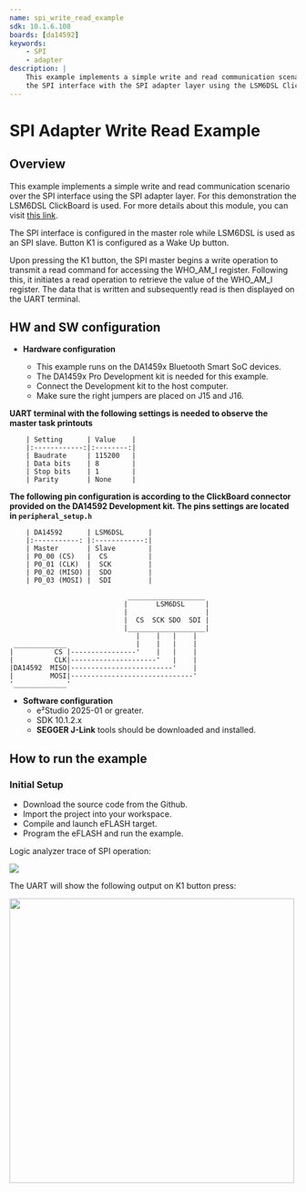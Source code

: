 ```yaml
---
name: spi_write_read_example
sdk: 10.1.6.108
boards: [da14592]
keywords:
    - SPI
    - adapter
description: |
    This example implements a simple write and read communication scenario over
    the SPI interface with the SPI adapter layer using the LSM6DSL ClickBoard.
---
```


SPI Adapter Write Read Example
==============================

## Overview

This example implements a simple write and read communication scenario over 
the SPI interface using the SPI adapter layer. For this demonstration the LSM6DSL ClickBoard is used. For more details about this module, you can visit [this link](https://www.mikroe.com/lsm6dsl-click).

The SPI interface is configured in the master role while LSM6DSL is used as an SPI slave. Button K1 is configured as a Wake Up button.

Upon pressing the K1 button, the SPI master begins a write operation to transmit a read command for accessing the WHO_AM_I register. Following this, it initiates a read operation to retrieve the value of the WHO_AM_I register. The data that is written and subsequently read is then displayed on the UART terminal.

## HW and SW configuration
* **Hardware configuration**

    - This example runs on the DA1459x Bluetooth Smart SoC devices.
    - The DA1459x Pro Development kit is needed for this example.
    - Connect the Development kit to the host computer.
    - Make sure the right jumpers are placed on J15 and J16.

**UART terminal with the following settings is needed to observe the master task printouts**

        | Setting      | Value    |
        |:------------:|:--------:|
        | Baudrate     | 115200   |
        | Data bits    | 8        |
        | Stop bits    | 1        |
        | Parity       | None     |

**The following pin configuration is according to the ClickBoard connector provided on the DA14592 Development kit. The pins settings are located in `peripheral_setup.h`**

        | DA14592      | LSM6DSL      |
        |:-----------: |:------------:|
        | Master       | Slave        |
        | P0_00 (CS)   |  CS          |
        | P0_01 (CLK)  |  SCK         |
        | P0_02 (MISO) |  SDO         |
        | P0_03 (MOSI) |  SDI         |

                                 ___________________
                                |       LSM6DSL     |
                                |                   |
                                |  CS  SCK SDO  SDI |
                                |___________________|     
                                   |    |   |    |                       
     _____________                 |    |   |    |        
    |          CS |----------------'    |   |    |
    |          CLK|---------------------'   |    |
    |DA14592  MISO|-------------------------'    |
    |         MOSI|------------------------------'
    '_____________'

* **Software configuration**
  - e²Studio 2025-01  or greater.
  - SDK 10.1.2.x
  - **SEGGER J-Link** tools should be downloaded and installed.

## How to run the example

### Initial Setup

- Download the source code from the Github.
- Import the project into your workspace.
- Compile and launch eFLASH target.
- Program the eFLASH and run the example.

Logic analyzer trace of SPI operation:

<img src="assets/sniffer_log.PNG">

The UART will show the following output on K1 button press:

<img src="assets/teraterm.PNG" width="500">


	 
